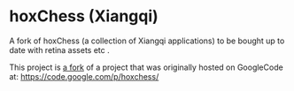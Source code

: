 hoxChess (Xiangqi)
========

A fork of hoxChess (a collection of Xiangqi applications) to be bought up to date with retina assets etc .

This project is [a fork](https://github.com/huygithub/hoxChess) of a project that was originally hosted on GoogleCode at: https://code.google.com/p/hoxchess/
